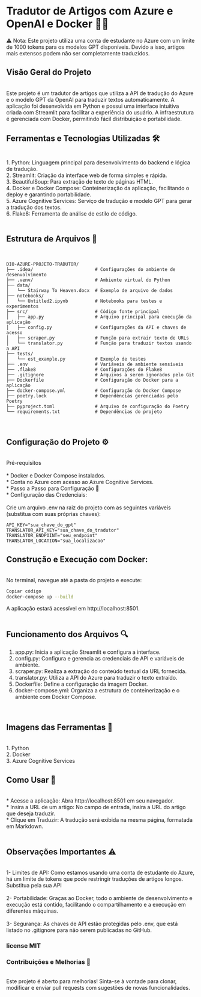 # Tradutor de Artigos com Azure e OpenAI e Docker 📰🔧

⚠️ Nota: Este projeto utiliza uma conta de estudante no Azure com um limite de 1000 tokens para os modelos GPT disponíveis. Devido a isso, artigos mais extensos podem não ser completamente traduzidos.
</br>
## Visão Geral do Projeto</br>
</br>
Este projeto é um tradutor de artigos que utiliza a API de tradução do Azure e o modelo GPT da OpenAI para traduzir textos automaticamente. A aplicação foi desenvolvida em Python e possui uma interface intuitiva criada com Streamlit para facilitar a experiência do usuário. A infraestrutura é gerenciada com Docker, permitindo fácil distribuição e portabilidade.
</br>

## Ferramentas e Tecnologias Utilizadas 🛠️</br>
</br>
1. Python: Linguagem principal para desenvolvimento do backend e lógica de tradução.</br>
2. Streamlit: Criação da interface web de forma simples e rápida.</br>
3. BeautifulSoup: Para extração de texto de páginas HTML.</br>
4. Docker e Docker Compose: Conteinerização da aplicação, facilitando o deploy e garantindo portabilidade.</br>
5. Azure Cognitive Services: Serviço de tradução e modelo GPT para gerar a tradução dos textos.</br>
6. Flake8: Ferramenta de análise de estilo de código.</br>
</br>

## Estrutura de Arquivos 📂
</br>

```
DIO-AZURE-PROJETO-TRADUTOR/
├── .idea/                       # Configurações do ambiente de desenvolvimento
├── .venv/                       # Ambiente virtual do Python
├── data/
│   └── Stairway To Heaven.docx  # Exemplo de arquivo de dados
├── notebooks/
│   └── Untitled2.ipynb          # Notebooks para testes e experimentos
├── src/                         # Código fonte principal
│   ├── app.py                   # Arquivo principal para execução da aplicação
│   ├── config.py                # Configurações da API e chaves de acesso
│   ├── scraper.py               # Função para extrair texto de URLs
│   └── translator.py            # Função para traduzir textos usando a API
├── tests/
│   └── est_example.py           # Exemplo de testes
├── .env                         # Variáveis de ambiente sensíveis
├── .flake8                      # Configurações do Flake8
├── .gitignore                   # Arquivos a serem ignorados pelo Git
├── Dockerfile                   # Configuração do Docker para a aplicação
├── docker-compose.yml           # Configuração do Docker Compose
├── poetry.lock                  # Dependências gerenciadas pelo Poetry
├── pyproject.toml               # Arquivo de configuração do Poetry
└── requirements.txt             # Dependências do projeto
```
</br>

## Configuração do Projeto ⚙️
</br>
Pré-requisitos</br>
</br>
* Docker e Docker Compose instalados.</br>
* Conta no Azure com acesso ao Azure Cognitive Services.</br>
* Passo a Passo para Configuração 🔧</br>
* Configuração das Credenciais:</br>
</br>
Crie um arquivo .env na raiz do projeto com as seguintes variáveis (substitua com suas próprias chaves):</br>

```
API_KEY="sua_chave_do_gpt"
TRANSLATOR_API_KEY="sua_chave_do_tradutor"
TRANSLATOR_ENDPOINT="seu_endpoint"
TRANSLATOR_LOCATION="sua_localizacao"
```
## Construção e Execução com Docker:
</br>
No terminal, navegue até a pasta do projeto e execute:
</br>

```bash
Copiar código
docker-compose up --build
```
A aplicação estará acessível em http://localhost:8501.</br>
</br>
## Funcionamento dos Arquivos 🔍</br>

1. app.py: Inicia a aplicação Streamlit e configura a interface.</br>
2. config.py: Configura e gerencia as credenciais de API e variáveis de ambiente.</br>
3. scraper.py: Realiza a extração do conteúdo textual da URL fornecida.</br>
4. translator.py: Utiliza a API do Azure para traduzir o texto extraído.</br>
5. Dockerfile: Define a configuração da imagem Docker.</br>
6. docker-compose.yml: Organiza a estrutura de conteinerização e o ambiente com Docker Compose.</br>
</br>

## Imagens das Ferramentas 📸
</br>
1. Python
</br>
2. Docker
</br>
3. Azure Cognitive Services
</br>

## Como Usar 🚀
</br>
* Acesse a aplicação: Abra http://localhost:8501 em seu navegador.</br>
* Insira a URL de um artigo: No campo de entrada, insira a URL do artigo que deseja traduzir.</br>
* Clique em Traduzir: A tradução será exibida na mesma página, formatada em Markdown.</br>
</br>

## Observações Importantes ⚠️</br>
</br>
1- Limites de API: Como estamos usando uma conta de estudante do Azure, há um limite de tokens que pode restringir traduções de artigos longos. Substitua pela sua API</br>
</br>
2- Portabilidade: Graças ao Docker, todo o ambiente de desenvolvimento e execução está contido, facilitando o compartilhamento e a execução em diferentes máquinas.</br>
</br>
3- Segurança: As chaves de API estão protegidas pelo .env, que está listado no .gitignore para não serem publicadas no GitHub.
</br>

### license MIT

### Contribuições e Melhorias 🌱

</br>
Este projeto é aberto para melhorias! Sinta-se à vontade para clonar, modificar e enviar pull requests com sugestões de novas funcionalidades.
